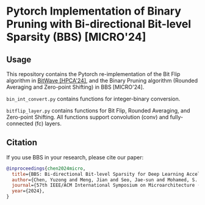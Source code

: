 # Pytorch Implementation of Binary Pruning with Bi-directional Bit-level Sparsity (BBS) \[MICRO'24\]

## Usage
This repository contains the Pytorch re-implementation of the Bit Flip algorithm in [BitWave \[HPCA'24\]](https://ieeexplore.ieee.org/document/10476419), and the Binary Pruning algorithm (Rounded Averaging and Zero-point Shifting) in BBS \[MICRO'24\].

`bin_int_convert.py` contains functions for integer-binary conversion.

`bitflip_layer.py` contains functions for Bit Flip, Rounded Averaging, and Zero-point Shifting. All functions support convolution (conv) and fully-connected (fc) layers.


## Citation
If you use BBS in your research, please cite our paper:
```bibtex
@inproceedings{chen2024micro,
  title={BBS: Bi-directional Bit-level Sparsity for Deep Learning Acceleration},
  author={Chen, Yuzong and Meng, Jian and Seo, Jae-sun and Mohamed, S. Abdelfattah},
  journal={57th IEEE/ACM International Symposium on Microarchitecture (MICRO)},
  year={2024},
}
```
